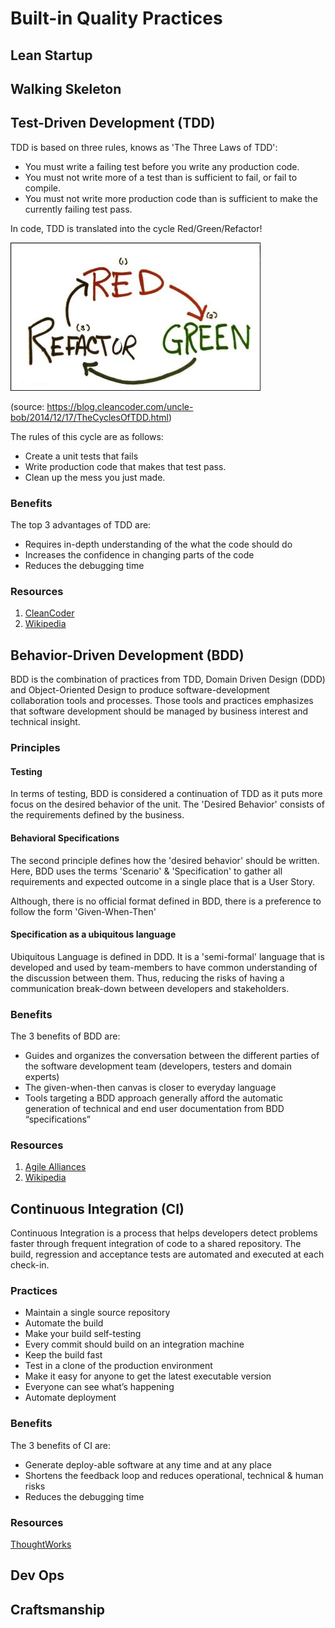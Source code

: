 # Built-in Quality Practices

## Lean Startup 

## Walking Skeleton 

## Test-Driven Development (TDD) 

TDD is based on three rules, knows as 'The Three Laws of TDD': 

* You must write a failing test before you write any production code.
* You must not write more of a test than is sufficient to fail, or fail to compile.
* You must not write more production code than is sufficient to make the currently 
  failing test pass.
  
In code, TDD is translated into the cycle Red/Green/Refactor!

[![TDD_Cycle](photos/red_green_refactor.jpg)](photos/red_green_refactor.jpg)

(source: https://blog.cleancoder.com/uncle-bob/2014/12/17/TheCyclesOfTDD.html)

The rules of this cycle are as follows: 
* Create a unit tests that fails
* Write production code that makes that test pass. 
* Clean up the mess you just made.

### Benefits
The top 3 advantages of TDD are: 
* Requires in-depth understanding of the what the code should do
* Increases the confidence in changing parts of the code
* Reduces the debugging time  

### Resources 
1. [CleanCoder](https://blog.cleancoder.com/uncle-bob/2014/12/17/TheCyclesOfTDD.html)
2. [Wikipedia](https://en.wikipedia.org/wiki/Test-driven_development)

## Behavior-Driven Development (BDD)

BDD is the combination of practices from TDD, Domain Driven Design (DDD) and 
Object-Oriented Design to produce software-development collaboration tools and 
processes. Those tools and practices emphasizes that software development should
be managed by business interest and technical insight. 

### Principles 

#### Testing 
In terms of testing, BDD is considered a continuation of TDD as it puts more 
focus on the desired behavior of the unit. The 'Desired Behavior' consists of 
the requirements defined by the business. 

#### Behavioral Specifications 
The second principle defines how the 'desired behavior' should be written. Here, 
BDD uses the terms 'Scenario' & 'Specification' to gather all requirements and 
expected outcome in a single place that is a User Story. 

Although, there is no official format defined in BDD, there is a preference to 
follow the form 'Given-When-Then'

#### Specification as a ubiquitous language
Ubiquitous Language is defined in DDD. It is a 'semi-formal' language that is 
developed and used by team-members to have common understanding of the discussion 
between them. Thus, reducing the risks of having a communication break-down 
between developers and stakeholders.


### Benefits 
The 3 benefits of BDD are: 
* Guides and organizes the conversation between the different parties of the 
 software development team (developers, testers and domain experts)
* The given-when-then canvas is closer to everyday language
* Tools targeting a BDD approach generally afford the automatic generation 
  of technical and end user documentation from BDD “specifications”
  
### Resources
1. [Agile Alliances](https://www.agilealliance.org/glossary/bdd/)
2. [Wikipedia](https://en.wikipedia.org/wiki/Behavior-driven_development) 

## Continuous Integration (CI) 
Continuous Integration is a process that helps developers detect problems faster
through frequent integration of code to a shared repository. The build, 
regression and acceptance tests are automated and executed at each check-in.

### Practices 
* Maintain a single source repository
* Automate the build
* Make your build self-testing
* Every commit should build on an integration machine
* Keep the build fast
* Test in a clone of the production environment
* Make it easy for anyone to get the latest executable version
* Everyone can see what’s happening
* Automate deployment

### Benefits 
The 3 benefits of CI are: 
* Generate deploy-able software at any time and at any place
* Shortens the feedback loop and reduces operational, technical & human risks
* Reduces the debugging time 

### Resources 
[ThoughtWorks](https://www.thoughtworks.com/continuous-integration)
  
## Dev Ops 

## Craftsmanship 

